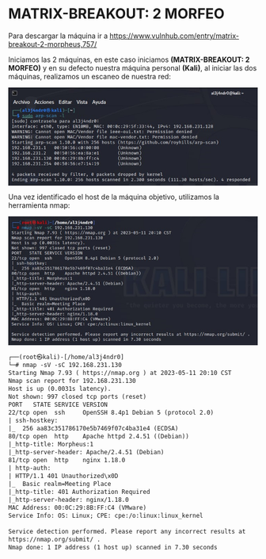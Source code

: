 # MATRIX-BREAKOUT: 2 MORFEO

Para descargar la máquina ir a https://www.vulnhub.com/entry/matrix-breakout-2-morpheus,757/

Iniciamos las 2 máquinas, en este caso iniciamos **(MATRIX-BREAKOUT: 2 MORFEO)** y en su defecto nuestra máquina personal **(Kali)**, al iniciar las dos máquinas, realizamos un escaneo de nuestra red:

<img src=Matrix-morfeo-2\Imagenes\arp-scan.jpg align=center heigth="400px" width="950px">

Una vez identificado el host de la máquina objetivo, utilizamos la herramienta nmap:

<img src=Matrix-morfeo-2\Imagenes\nmap-sV-sC.jpg align=center heigth="400px" width="950px">

```
┌──(root㉿kali)-[/home/al3j4ndr0]
└─# nmap -sV -sC 192.168.231.130
Starting Nmap 7.93 ( https://nmap.org ) at 2023-05-11 20:10 CST
Nmap scan report for 192.168.231.130
Host is up (0.0031s latency).
Not shown: 997 closed tcp ports (reset)
PORT   STATE SERVICE VERSION
22/tcp open  ssh     OpenSSH 8.4p1 Debian 5 (protocol 2.0)
| ssh-hostkey: 
|_  256 aa83c351786170e5b7469f07c4ba31e4 (ECDSA)
80/tcp open  http    Apache httpd 2.4.51 ((Debian))
|_http-title: Morpheus:1
|_http-server-header: Apache/2.4.51 (Debian)
81/tcp open  http    nginx 1.18.0
| http-auth: 
| HTTP/1.1 401 Unauthorized\x0D
|_  Basic realm=Meeting Place
|_http-title: 401 Authorization Required
|_http-server-header: nginx/1.18.0
MAC Address: 00:0C:29:8B:FF:C4 (VMware)
Service Info: OS: Linux; CPE: cpe:/o:linux:linux_kernel

Service detection performed. Please report any incorrect results at https://nmap.org/submit/ .
Nmap done: 1 IP address (1 host up) scanned in 7.30 seconds
```